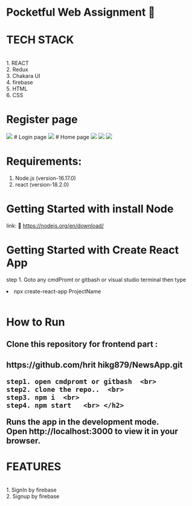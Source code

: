 # Pocketful Web Assignment 📰

 <h1> TECH STACK </h1>  <br>
  1. REACT  <br>
  2. Redux <br>
  3. Chakara UI <br>
  4. firebase <br>
  5. HTML <br>
  6. CSS

 

  
  # Register page
  <img src="https://user-images.githubusercontent.com/96183163/206062946-ce1ef343-d9de-4d0e-be8c-dd3dbc65698d.png" />
  # Login page
  <img src="https://user-images.githubusercontent.com/96183163/206063040-25758ebf-6c40-407b-a34d-1d60aa1b1548.png" />
  # Home page
  <img src="https://user-images.githubusercontent.com/96183163/206063298-d37a59d6-7924-4231-9cde-a601055b54a0.png" />
   
  <img src="https://user-images.githubusercontent.com/96183163/206063376-fb31c008-ed03-40a3-acbd-4b6cadc154f3.png" />

  <img src="https://user-images.githubusercontent.com/96183163/206063469-a9817961-97f3-4b2a-b8ee-944c5a58d958.png" />


  
<h1>Requirements:</h1>
  
   1.  Node.js (version-16.17.0) <br>
   2.  react  (version-18.2.0)   <br>
    
  
   <h1> Getting Started with install Node </h1>
   
   link: 🔗 https://nodejs.org/en/download/
   
  
   <h1> Getting Started with Create React App </h1>
   
   step 1. Goto any cmdPromt or gitbash or visual studio terminal then type <li> npx create-react-app ProjectName </li>  <br>
   
   <h1>How to Run </h1> 
   
   <h2> Clone this repository for frontend part : <h2>https://github.com/hrit hikg879/NewsApp.git  <br>
   
    step1. open cmdpromt or gitbash  <br>
    step2. clone the repo..  <br>
    step3. npm i  <br>
    step4. npm start   <br> </h2>
     
   Runs the app in the development mode.  <br>
   Open http://localhost:3000 to view it in your browser.  <br>
 
 <h1> FEATURES </h1>   <br>
   1. SignIn by firebase <br>
   2. Signup by firebase<br>
 
 


